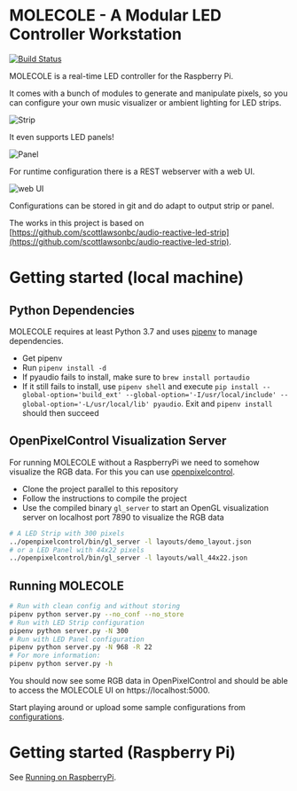 # MOLECOLE - A Modular LED Controller Workstation

[![Build Status](https://github.com/Utrisoft/modular-led-controller-workstation/tree/master)](https://github.com/Utrisoft/modular-led-controller-workstation)

MOLECOLE is a real-time LED controller for the Raspberry Pi. 

It comes with a bunch of modules to generate and manipulate pixels, so you can configure your own music visualizer or ambient lighting for LED strips.

![Strip](./images/strip.gif)

It even supports LED panels!

![Panel](./images/panel.gif)

For runtime configuration there is a REST webserver with a web UI.

![web UI](images/server-ui.png)

Configurations can be stored in git and do adapt to output strip or panel.


The works in this project is based on [https://github.com/scottlawsonbc/audio-reactive-led-strip](https://github.com/scottlawsonbc/audio-reactive-led-strip).


# Getting started (local machine)

## Python Dependencies
MOLECOLE requires at least Python 3.7 and uses [pipenv](https://github.com/pypa/pipenv) to manage dependencies.

- Get pipenv
- Run `pipenv install -d`
- If pyaudio fails to install, make sure to `brew install portaudio`
- If it still fails to install, use `pipenv shell` and execute `pip install --global-option='build_ext' --global-option='-I/usr/local/include' --global-option='-L/usr/local/lib' pyaudio`. Exit and `pipenv install` should then succeed

## OpenPixelControl Visualization Server

For running MOLECOLE without a RaspberryPi we need to somehow visualize the RGB data.
For this you can use [openpixelcontrol](https://github.com/zestyping/openpixelcontrol).

- Clone the project parallel to this repository
- Follow the instructions to compile the project
- Use the compiled binary `gl_server` to start an OpenGL visualization server on localhost port 7890 to visualize the RGB data

```bash
# A LED Strip with 300 pixels
../openpixelcontrol/bin/gl_server -l layouts/demo_layout.json
# or a LED Panel with 44x22 pixels
../openpixelcontrol/bin/gl_server -l layouts/wall_44x22.json
```

## Running MOLECOLE

```bash
# Run with clean config and without storing
pipenv python server.py --no_conf --no_store
# Run with LED Strip configuration
pipenv python server.py -N 300
# Run with LED Panel configuration
pipenv python server.py -N 968 -R 22
# For more information:
pipenv python server.py -h
```

You should now see some RGB data in OpenPixelControl and should be able to access the MOLECOLE UI on https://localhost:5000.

Start playing around or upload some sample configurations from [configurations](./configurations).



# Getting started (Raspberry Pi)

See [Running on RaspberryPi](./docs/pi_setup.md).


